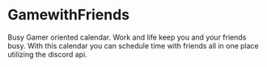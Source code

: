 # GamewithFriends
Busy Gamer oriented calendar. Work and life keep you and your friends busy. With this calendar you can schedule time with friends all in one place utilizing the discord api.
